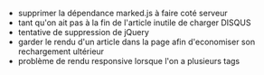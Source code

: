 - supprimer la dépendance marked.js à faire coté serveur
- tant qu'on ait pas à la fin de l'article inutile de charger DISQUS
- tentative de suppression de jQuery
- garder le rendu d'un article dans la page afin d'economiser son rechargement ultérieur
- problème de rendu responsive lorsque l'on a plusieurs tags